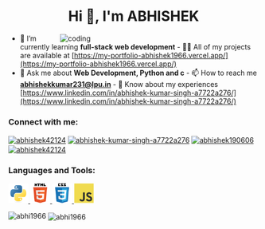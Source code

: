 <!-- ![logo](https://github.com/Abhi1966/Abhi1966/blob/main/ABHISHEK%20KR%20SINGH.png) -->
<h1 align="center">Hi 👋, I'm ABHISHEK</h1>
<!-- <h3 align="center">A passionate frontend developer from India</h3> -->
<img
  align="right"
  alt="coding"
  width="400"
  src="https://camo.githubusercontent.com/5ddf73ad3a205111cf8c686f687fc216c2946a75005718c8da5b837ad9de78c9/68747470733a2f2f7468756d62732e6766796361742e636f6d2f4576696c4e657874446576696c666973682d736d616c6c2e676966"
/>

- 🌱 I’m currently learning **full-stack web development** - 👨‍💻 All of my
projects are available at
[https://my-portfolio-abhishek1966.vercel.app/](https://my-portfolio-abhishek1966.vercel.app/)
- 💬 Ask me about **Web Development, Python and c** - 📫 How to reach me
**abhishekkumar231@lpu.in** - 📄 Know about my experiences
[https://www.linkedin.com/in/abhishek-kumar-singh-a7722a276/](https://www.linkedin.com/in/abhishek-kumar-singh-a7722a276/)

<h3 align="left">Connect with me:</h3>
<p align="left">
  <a href="https://github.com/Abhi1966" target="blank"
    ><img
      align="center"
      src="https://raw.githubusercontent.com/rahuldkjain/github-profile-readme-generator/master/src/images/icons/Social/github.svg"
      alt="abhishek42124"
      height="30"
      width="40"
  /></a>
  <a
    href="https://linkedin.com/in/abhishek-kumar-singh-a7722a276"
    target="blank"
    ><img
      align="center"
      src="https://raw.githubusercontent.com/rahuldkjain/github-profile-readme-generator/master/src/images/icons/Social/linked-in-alt.svg"
      alt="abhishek-kumar-singh-a7722a276"
      height="30"
      width="40"
  /></a>
  <a href="https://instagram.com/abhishek190606" target="blank"
    ><img
      align="center"
      src="https://raw.githubusercontent.com/rahuldkjain/github-profile-readme-generator/master/src/images/icons/Social/instagram.svg"
      alt="abhishek190606"
      height="30"
      width="40"
  /></a>
  <a href="https://twitter.com/abhishek42124" target="blank"
    ><img
      align="center"
      src="https://raw.githubusercontent.com/rahuldkjain/github-profile-readme-generator/master/src/images/icons/Social/twitter.svg"
      alt="abhishek42124"
      height="30"
      width="40"
  /></a>
</p>

<h3 align="left">Languages and Tools:</h3>
<p align="left">
  <a href="https://www.python.org" target="_blank" rel="noreferrer">
    <img
      src="https://raw.githubusercontent.com/devicons/devicon/master/icons/python/python-original.svg"
      alt="python"
      width="40"
      height="40"
    />
  </a>
  <a href="https://www.w3.org/html/" target="_blank" rel="noreferrer">
    <img
      src="https://raw.githubusercontent.com/devicons/devicon/master/icons/html5/html5-original-wordmark.svg"
      alt="html5"
      width="40"
      height="40"
    />
  </a>
  <a href="https://www.w3schools.com/css/" target="_blank" rel="noreferrer">
    <img
      src="https://raw.githubusercontent.com/devicons/devicon/master/icons/css3/css3-original-wordmark.svg"
      alt="css3"
      width="40"
      height="40"
    />
  </a>
  <a
    href="https://developer.mozilla.org/en-US/docs/Web/JavaScript"
    target="_blank"
    rel="noreferrer"
  >
    <img
      src="https://raw.githubusercontent.com/devicons/devicon/master/icons/javascript/javascript-original.svg"
      alt="javascript"
      width="40"
      height="40"
    />
  </a>
  <!-- <a href="https://www.cprogramming.com/" target="_blank" rel="noreferrer">
    <img
      src="https://raw.githubusercontent.com/devicons/devicon/master/icons/c/c-original.svg"
      alt="c"
      width="40"
      height="40"
    />
  </a> -->
  <!-- <a href="https://www.java.com" target="_blank" rel="noreferrer">
    <img
      src="https://raw.githubusercontent.com/devicons/devicon/master/icons/java/java-original.svg"
      alt="java"
      width="40"
      height="40"
    />
  </a> -->
</p>

<p>
  <img
    align="left"
    src="https://github-readme-stats.vercel.app/api/top-langs?username=abhi1966&show_icons=true&locale=en&layout=compact"
    alt="abhi1966"
  />
</p>

<p>
  &nbsp;<img
    align="center"
    src="https://github-readme-stats.vercel.app/api?username=abhi1966&show_icons=true&locale=en"
    alt="abhi1966"
  />
</p>
